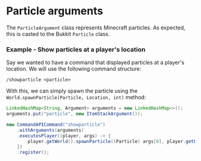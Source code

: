 # Particle arguments

The `ParticleArgument` class represents Minecraft particles. As expected, this is casted to the Bukkit `Particle` class.

<div class="example">

### Example - Show particles at a player's location

Say we wanted to have a command that displayed particles at a player's location. We will use the following command structure:

```
/showparticle <particle>
```

With this, we can simply spawn the particle using the `World.spawnParticle(Particle, Location, int)` method:

```java
LinkedHashMap<String, Argument> arguments = new LinkedHashMap<>();
arguments.put("particle", new ItemStackArgument());

new CommandAPICommand("showparticle")
    .withArguments(arguments)
    .executesPlayer((player, args) -> {
        player.getWorld().spawnParticle((Particle) args[0], player.getLocation(), 1);
    })
    .register();
```

</div>